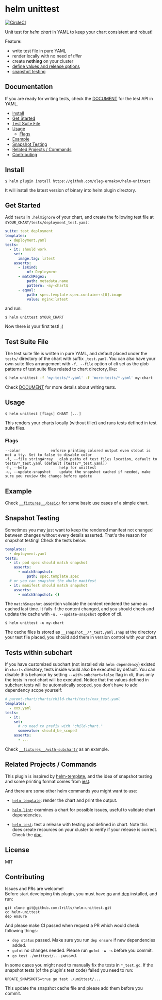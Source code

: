 # helm unittest

[![CircleCI](https://circleci.com/gh/ermakov-oleg/helm-unittest.svg?style=svg)](https://circleci.com/gh/ermakov-oleg/helm-unittest)


Unit test for *helm chart* in YAML to keep your chart consistent and robust!

Feature:
  - write test file in pure YAML
  - render locally with no need of *tiller*
  - create **nothing** on your cluster
  - [define values and release options](./DOCUMENT.md#test-job)
  - [snapshot testing](#snapshot-testing)

## Documentation

If you are ready for writing tests, check the [DOCUMENT](./DOCUMENT.md) for the test API in YAML.

- [Install](#install)
- [Get Started](#get-started)
- [Test Suite File](#test-suite-file)
- [Usage](#usage)
  - [Flags](#flags)
- [Example](#example)
- [Snapshot Testing](#snapshot-testing)
- [Related Projects / Commands](#related-projects--commands)
- [Contributing](#contributing)


## Install

```
$ helm plugin install https://github.com/oleg-ermakov/helm-unittest
```

It will install the latest version of binary into helm plugin directory.

## Get Started

Add `tests` in `.helmignore` of your chart, and create the following test file at `$YOUR_CHART/tests/deployment_test.yaml`:

```yaml
suite: test deployment
templates:
  - deployment.yaml
tests:
  - it: should work
    set:
      image.tag: latest
    asserts:
      - isKind:
          of: Deployment
      - matchRegex:
          path: metadata.name
          pattern: -my-chart$
      - equal:
          path: spec.template.spec.containers[0].image
          value: nginx:latest
```
and run:

```
$ helm unittest $YOUR_CHART
```

Now there is your first test! ;)  

## Test Suite File

The test suite file is written in pure YAML, and default placed under the `tests/` directory of the chart with suffix `_test.yaml`. You can also have your own suite files arrangement with `-f, --file` option of cli set as the glob patterns of test suite files related to chart directory, like:

```bash
$ helm unittest -f 'my-tests/*.yaml' -f 'more-tests/*.yaml' my-chart
```
Check [DOCUMENT](./DOCUMENT.md) for more details about writing tests.

## Usage

```
$ helm unittest [flags] CHART [...]
```

This renders your charts locally (without tiller) and runs tests
defined in test suite files.

### Flags

```
--color              enforce printing colored output even stdout is not a tty. Set to false to disable color
-f, --file stringArray   glob paths of test files location, default to tests/*_test.yaml (default [tests/*_test.yaml])
-h, --help               help for unittest
-u, --update-snapshot    update the snapshot cached if needed, make sure you review the change before update
```

## Example

Check [`__fixtures__/basic/`](./__fixtures__/basic) for some basic use cases of a simple chart.

## Snapshot Testing

Sometimes you may just want to keep the rendered manifest not changed between changes without every details asserted. That's the reason for snapshot testing! Check the tests below:

```yaml
templates:
  - deployment.yaml
tests:
  - it: pod spec should match snapshot
    asserts:
      - matchSnapshot:
          path: spec.template.spec
  # or you can snapshot the whole manifest
  - it: manifest should match snapshot
    asserts:
      - matchSnapshot: {}
```

The `matchSnapshot` assertion validate the content rendered the same as cached last time. It fails if the content changed, and you should check and update the cache with `-u, --update-snapshot` option of cli.

```
$ helm unittest -u my-chart
```
The cache files is stored as `__snapshot__/*_test.yaml.snap` at the directory your test file placed, you should add them in version control with your chart.

## Tests within subchart

If you have customized subchart (not installed via `helm dependency`) existed in `charts` directory, tests inside would also be executed by default. You can disable this behavior by setting `--with-subchart=false` flag in cli, thus only the tests in root chart will be executed. Notice that the values defined in subchart tests will be automatically scoped, you don't have to add dependency scope yourself:

```yaml
# parent-chart/charts/child-chart/tests/xxx_test.yaml
templates:
  - xxx.yaml
tests:
  - it:
    set:
      # no need to prefix with "child-chart."
      somevalue: should_be_scoped
    asserts:
      - ...
```
Check [`__fixtures__/with-subchart/`](./__fixtures__/with-subchart) as an example.

## Related Projects / Commands

This plugin is inspired by [helm-template](https://github.com/technosophos/helm-template), and the idea of snapshot testing and some printing format comes from [jest](https://github.com/facebook/jest).


And there are some other helm commands you might want to use:

- [`helm template`](https://github.com/kubernetes/helm/blob/master/docs/helm/helm_template.md): render the chart and print the output.

- [`helm lint`](https://github.com/kubernetes/helm/blob/master/docs/helm/helm_lint.md): examines a chart for possible issues, useful to validate chart dependencies.

- [`helm test`](https://github.com/kubernetes/helm/blob/master/docs/helm/helm_test.md): test a release with testing pod defined in chart. Note this does create resources on your cluster to verify if your release is correct. Check the [doc](https://github.com/kubernetes/helm/blob/master/docs/chart_tests.md).

## License

MIT

## Contributing

Issues and PRs are welcome!  
Before start developing this plugin, you must have [go](https://golang.org/doc/install) and [dep](https://github.com/golang/dep#installation) installed, and run:

```
git clone git@github.com:lrills/helm-unittest.git
cd helm-unittest
dep ensure
```

And please make CI passed when request a PR which would check following things:

- `dep status` passed. Make sure you run `dep ensure` if new dependencies added.
- `gofmt` no changes needed. Please run `gofmt -w -s` before you commit.
- `go test ./unittest/...` passed.

In some cases you might need to manually fix the tests in `*_test.go`. If the snapshot tests (of the plugin's test code) failed you need to run:

```
UPDATE_SNAPSHOTS=true go test ./unittest/...
```

This update the snapshot cache file and please add them before you commit.
